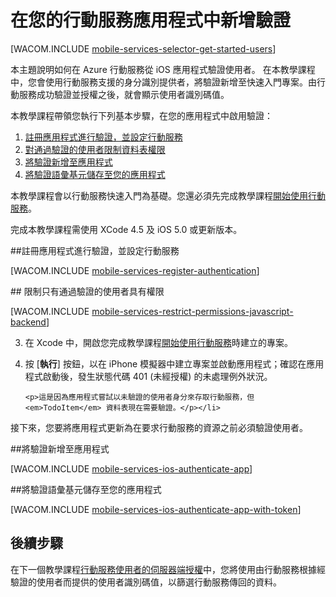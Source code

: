 ﻿<properties urlDisplayName="Get Started with Authentication (iOS)" pageTitle="開始使用驗證 (iOS) | 行動開發人員中心" metaKeywords="Azure registering application, Azure authentication, application authenticate, authenticate mobile services, Mobile Services iOS" description="了解如何使用行動服務透過眾多識別提供者驗證 iOS 應用程式使用者，包括 Google、Facebook、Twitter 和 Microsoft。" metaCanonical="" services="mobile-services" documentationCenter="Mobile" title="Get started with authentication in Mobile Services" authors="krisragh" solutions="" manager="dwrede" editor="" />

<tags ms.service="mobile-services" ms.workload="mobile" ms.tgt_pltfrm="mobile-ios" ms.devlang="objective-c" ms.topic="article" ms.date="10/10/2014" ms.author="krisragh" />

# 在您的行動服務應用程式中新增驗證

[WACOM.INCLUDE [mobile-services-selector-get-started-users](../includes/mobile-services-selector-get-started-users.md)]

本主題說明如何在 Azure 行動服務從 iOS 應用程式驗證使用者。  在本教學課程中，您會使用行動服務支援的身分識別提供者，將驗證新增至快速入門專案。由行動服務成功驗證並授權之後，就會顯示使用者識別碼值。  

本教學課程帶領您執行下列基本步驟，在您的應用程式中啟用驗證：

1. [註冊應用程式進行驗證，並設定行動服務]
2. [對通過驗證的使用者限制資料表權限]
3. [將驗證新增至應用程式]
4. [將驗證語彙基元儲存至您的應用程式]

本教學課程會以行動服務快速入門為基礎。您還必須先完成教學課程[開始使用行動服務]。

完成本教學課程需使用 XCode 4.5 及 iOS 5.0 或更新版本。

##<a name="register"></a>註冊應用程式進行驗證，並設定行動服務

[WACOM.INCLUDE [mobile-services-register-authentication](../includes/mobile-services-register-authentication.md)]

##<a name="permissions"></a> 限制只有通過驗證的使用者具有權限

[WACOM.INCLUDE [mobile-services-restrict-permissions-javascript-backend](../includes/mobile-services-restrict-permissions-javascript-backend.md)]

<ol start="3">
<li><p>在 Xcode 中，開啟您完成教學課程<a href="/zh-tw/documentation/articles/mobile-services-ios-get-started">開始使用行動服務</a>時建立的專案。</p></li>
<li><p>按 [<strong>執行</strong>] 按鈕，以在 iPhone 模擬器中建立專案並啟動應用程式；確認在應用程式啟動後，發生狀態代碼 401 (未經授權) 的未處理例外狀況。<p>

   	<p>這是因為應用程式嘗試以未驗證的使用者身分來存取行動服務，但 <em>TodoItem</em> 資料表現在需要驗證。</p></li>
</ol>

接下來，您要將應用程式更新為在要求行動服務的資源之前必須驗證使用者。

##<a name="add-authentication"></a>將驗證新增至應用程式

[WACOM.INCLUDE [mobile-services-ios-authenticate-app](../includes/mobile-services-ios-authenticate-app.md)]

##<a name="store-authentication"></a>將驗證語彙基元儲存至您的應用程式

[WACOM.INCLUDE [mobile-services-ios-authenticate-app-with-token](../includes/mobile-services-ios-authenticate-app-with-token.md)]

## <a name="next-steps"></a>後續步驟

在下一個教學課程[行動服務使用者的伺服器端授權][使用指令碼授權使用者]中，您將使用由行動服務根據經驗證的使用者而提供的使用者識別碼值，以篩選行動服務傳回的資料。

<!-- Anchors. -->
[註冊應用程式進行驗證，並設定行動服務]: #register
[對通過驗證的使用者限制資料表權限]: #permissions
[將驗證新增至應用程式]: #add-authentication
[後續步驟]:#next-steps
[將驗證語彙基元儲存至您的應用程式]:#store-authentication

<!-- Images. -->




[4]: ./media/mobile-services-ios-get-started-users/mobile-services-selection.png
[5]: ./media/mobile-services-ios-get-started-users/mobile-service-uri.png







[13]: ./media/mobile-services-ios-get-started-users/mobile-identity-tab.png
[14]: ./media/mobile-services-ios-get-started-users/mobile-portal-data-tables.png
[15]: ./media/mobile-services-ios-get-started-users/mobile-portal-change-table-perms.png


<!-- URLs. -->
[提交應用程式頁面]: http://go.microsoft.com/fwlink/p/?LinkID=266582
[我的應用程式]: http://go.microsoft.com/fwlink/p/?LinkId=262039
[Live SDK for Windows (英文)]: http://go.microsoft.com/fwlink/p/?LinkId=262253
[使用 Live Connect 單一登入驗證 Windows 市集應用程式]: /zh-tw/develop/mobile/tutorials/single-sign-on-windows-8-dotnet
[開始使用行動服務]: /zh-tw/develop/mobile/tutorials/get-started-ios
[開始使用資料]: /zh-tw/develop/mobile/tutorials/get-started-with-data-ios
[開始使用驗證]: /zh-tw/develop/mobile/tutorials/get-started-with-users-ios
[開始使用推播通知]: /zh-tw/develop/mobile/tutorials/get-started-with-push-ios
[使用指令碼授權使用者]: /zh-tw/develop/mobile/tutorials/authorize-users-in-scripts-ios

[Azure 管理入口網站]: https://manage.windowsazure.com/
